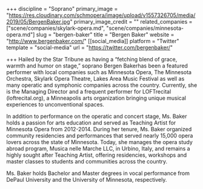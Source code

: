 +++
discipline = "Soprano"
primary_image = "https://res.cloudinary.com/schmopera/image/upload/v1557326705/media/2019/05/BergenBaker.jpg"
primary_image_credit = ""
related_companies = ["scene/companies/skylark-opera.md", "scene/companies/minnesota-opera.md"]
slug = "bergen-baker"
title = "Bergen Baker"
website = "http://www.bergenbaker.com/"
[[social_media]]
platform = "Twitter"
template = "social-media"
url = "https://twitter.com/bergenbaker/"

+++
Hailed by the Star Tribune as having a “fetching blend of grace, warmth and humor on stage,” soprano Bergen Bakerhas been a featured performer with local companies such as Minnesota Opera, The Minnesota Orchestra, Skylark Opera Theatre, Lakes Area Music Festival as well as many operatic and symphonic companies across the country.  Currently, she is the Managing Director and a frequent performer for LOFTrecital (loftrecital.org), a Minneapolis arts organization bringing unique musical experiences to unconventional spaces.

In addition to performance on the operatic and concert stage, Ms. Baker holds a passion for arts education and served as Teaching Artist for Minnesota Opera from 2012-2014. During her tenure, Ms. Baker organized community residencies and performances that served nearly 15,000 opera lovers across the state of Minnesota. Today, she manages the opera study abroad program, Musica nelle Marche LLC, in Urbino, Italy, and remains a highly sought after Teaching Artist, offering residencies, workshops and master classes to students and communities across the country. 

Ms. Baker holds Bachelor and Master degrees in vocal performance from DePaul University and the University of Minnesota, respectively.